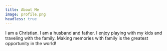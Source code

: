 ```yaml
---
title: About Me
image: profile.png
headless: true
---
```


I am a Christian. I am a husband and father. I enjoy playing with my kids and traveling with the family. Making memories with family is the greatest opportunity in the world! 
